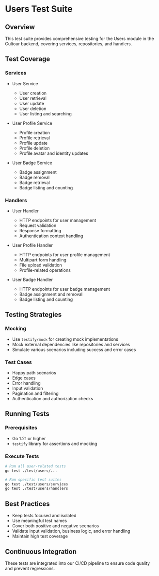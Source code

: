 # Users Test Suite

## Overview
This test suite provides comprehensive testing for the Users module in the Cultour backend, covering services, repositories, and handlers.

## Test Coverage

### Services
- User Service
  - User creation
  - User retrieval
  - User update
  - User deletion
  - User listing and searching

- User Profile Service
  - Profile creation
  - Profile retrieval
  - Profile update
  - Profile deletion
  - Profile avatar and identity updates

- User Badge Service
  - Badge assignment
  - Badge removal
  - Badge retrieval
  - Badge listing and counting

### Handlers
- User Handler
  - HTTP endpoints for user management
  - Request validation
  - Response formatting
  - Authentication context handling

- User Profile Handler
  - HTTP endpoints for user profile management
  - Multipart form handling
  - File upload validation
  - Profile-related operations

- User Badge Handler
  - HTTP endpoints for user badge management
  - Badge assignment and removal
  - Badge listing and counting

## Testing Strategies

### Mocking
- Use `testify/mock` for creating mock implementations
- Mock external dependencies like repositories and services
- Simulate various scenarios including success and error cases

### Test Cases
- Happy path scenarios
- Edge cases
- Error handling
- Input validation
- Pagination and filtering
- Authentication and authorization checks

## Running Tests

### Prerequisites
- Go 1.21 or higher
- `testify` library for assertions and mocking

### Execute Tests
```bash
# Run all user-related tests
go test ./test/users/...

# Run specific test suites
go test ./test/users/services
go test ./test/users/handlers
```

## Best Practices
- Keep tests focused and isolated
- Use meaningful test names
- Cover both positive and negative scenarios
- Validate input validation, business logic, and error handling
- Maintain high test coverage

## Continuous Integration
These tests are integrated into our CI/CD pipeline to ensure code quality and prevent regressions. 